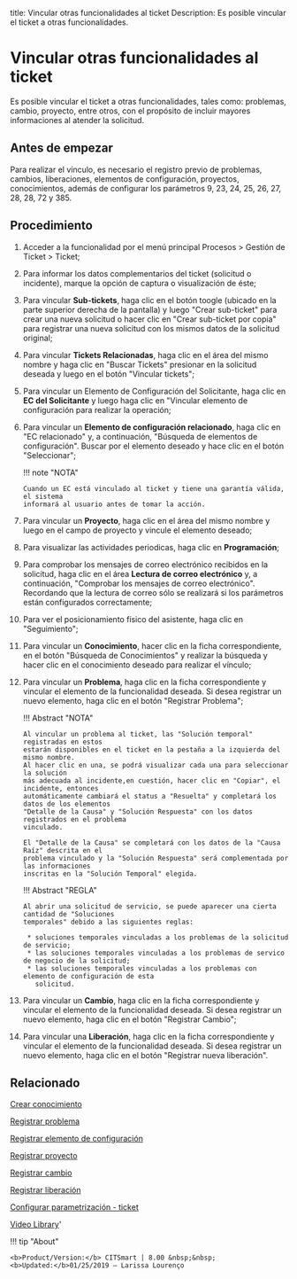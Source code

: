 title:  Vincular otras funcionalidades al ticket 
Description: Es posible vincular el ticket a otras funcionalidades.
# Vincular otras funcionalidades al ticket
Es posible vincular el ticket a otras funcionalidades, tales como: problemas, cambio, proyecto, entre otros, con el propósito de incluir mayores informaciones al atender la solicitud.

Antes de empezar
----------------

Para realizar el vínculo, es necesario el registro previo de problemas, cambios,
liberaciones, elementos de configuración, proyectos, conocimientos, además de
configurar los parámetros 9, 23, 24, 25, 26, 27, 28, 28, 72 y 385.

Procedimiento
-------------

1.  Acceder a la funcionalidad por el menú principal Procesos \> Gestión de
    Ticket \> Ticket;

2.  Para informar los datos complementarios del ticket (solicitud o incidente),
    marque la opción de captura o visualización de éste;

3.  Para vincular **Sub-tickets**, haga clic en el botón toogle (ubicado 
    en la parte superior derecha de la pantalla) y luego "Crear sub-ticket" para 
    crear una nueva solicitud o hacer clic en "Crear sub-ticket por copia" para 
    registrar una nueva solicitud con los mismos datos de la solicitud original;
    
4.  Para vincular **Tickets Relacionadas**, haga clic en el área del mismo
    nombre y haga clic en "Buscar Tickets" presionar en la solicitud deseada 
    y luego en el botón "Vincular tickets";

5.  Para vincular un Elemento de Configuración del Solicitante, haga clic en
    **EC del Solicitante** y luego haga clic en "Vincular elemento de configuración
    para realizar la operación;

6.  Para vincular un **Elemento de configuración relacionado**, haga clic en "EC
    relacionado" y, a continuación, "Búsqueda de elementos de configuración".
    Buscar por el elemento deseado y hace clic en el botón "Seleccionar";
    
    !!! note "NOTA"
    
        Cuando un EC está vinculado al ticket y tiene una garantía válida, el sistema 
        informará al usuario antes de tomar la acción.

7.  Para vincular un **Proyecto**, haga clic en el área del mismo nombre y luego
    en el campo de proyecto y vincule el elemento deseado;

8.  Para visualizar las actividades periodicas, haga clic en **Programación**;

9.  Para comprobar los mensajes de correo electrónico recibidos en la solicitud,
    haga clic en el área **Lectura de correo electrónico** y, a continuación,
    "Comprobar los mensajes de correo electrónico". Recordando que la lectura de
    correo sólo se realizará si los parámetros están configurados correctamente;

10. Para ver el posicionamiento físico del asistente, haga clic en "Seguimiento";

11. Para vincular un **Conocimiento**, hacer clic en la ficha correspondiente,
    en el botón "Búsqueda de Conocimientos" y realizar la búsqueda y hacer clic
    en el conocimiento deseado para realizar el vínculo;

12. Para vincular un **Problema**, haga clic en la ficha correspondiente y
    vincular el elemento de la funcionalidad deseada. Si desea registrar un
    nuevo elemento, haga clic en el botón "Registrar Problema";
    
    !!! Abstract "NOTA"
    
        Al vincular un problema al ticket, las "Solución temporal" registradas en estos
        estarán disponibles en el ticket en la pestaña a la izquierda del mismo nombre. 
        Al hacer clic en una, se podrá visualizar cada una para seleccionar la solución 
        más adecuada al incidente,en cuestión, hacer clic en "Copiar", el incidente, entonces 
        automáticamente cambiará el status a "Resuelta" y completará los datos de los elementos 
        "Detalle de la Causa" y "Solución Respuesta" con los datos registrados en el problema
        vinculado.
        
        El "Detalle de la Causa" se completará con los datos de la "Causa Raíz" descrita en el 
        problema vinculado y la "Solución Respuesta" será complementada por las informaciones 
        inscritas en la "Solución Temporal" elegida.
        
    !!! Abstract "REGLA"
     
        Al abrir una solicitud de servicio, se puede aparecer una cierta cantidad de "Soluciones 
        temporales" debido a las siguientes reglas:
        
         * soluciones temporales vinculadas a los problemas de la solicitud de servicio;
         * las soluciones temporales vinculadas a los problemas de servico de negocio de la solicitud;
         * las soluciones temporales vinculadas a los problemas con elemento de configuración de esta 
           solicitud.
    

13. Para vincular un **Cambio**, haga clic en la ficha correspondiente y
    vincular el elemento de la funcionalidad deseada. Si desea registrar un
    nuevo elemento, haga clic en el botón "Registrar Cambio";

14. Para vincular una **Liberación**, haga clic en la ficha correspondiente y
    vincular el elemento de la funcionalidad deseada. Si desea registrar un
    nuevo elemento, haga clic en el botón "Registrar nueva liberación".


Relacionado
-----------

[Crear conocimiento](/es-es/citsmart-platform-8/processes/knowledge/use/create-knowledge.html)

[Registrar problema](/es-es/citsmart-platform-8/processes/problem/use/register-problem.html)

[Registrar elemento de configuración](/es-es/citsmart-platform-8/processes/configuration/use/register-CI.html)

[Registrar proyecto](/es-es/citsmart-platform-8/additional-features/project-management/project-management/use/register-project.html)

[Registrar cambio](/es-es/citsmart-platform-8/processes/change/use/register-change.html)

[Registrar liberación](/es-es/citsmart-platform-8/processes/release/use/register-release-request.html)

[Configurar parametrización - ticket](/es-es/citsmart-platform-8/platform-administration/parameters-list/configure-parametrization-ticket.html)

<i class='fa fa-youtube-play  fa-2x' style='color:#97ce17;vertical-align: middle;'> </i> [Video Library](https://www.youtube.com/playlist?list=PLB5qK2uzf2ROfIFL9F-3s-gomHNzudBEy)'

!!! tip "About"

    <b>Product/Version:</b> CITSmart | 8.00 &nbsp;&nbsp;
    <b>Updated:</b>01/25/2019 – Larissa Lourenço
